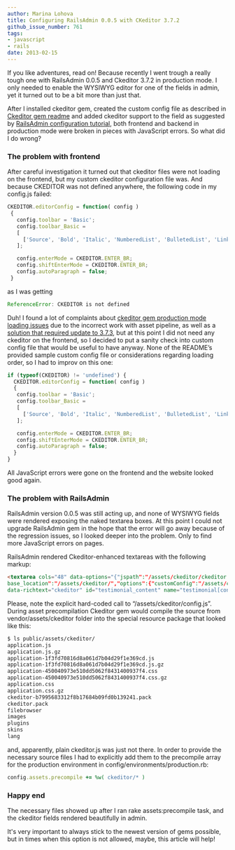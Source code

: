 ```yaml
---
author: Marina Lohova
title: Configuring RailsAdmin 0.0.5 with CKeditor 3.7.2
github_issue_number: 761
tags:
- javascript
- rails
date: 2013-02-15
---
```




If you like adventures, read on! Because recently I went trough a really tough one with RailsAdmin 0.0.5 and Ckeditor 3.7.2 in production mode. I only needed to enable the WYSIWYG editor for one of the fields in admin, yet it turned out to be a bit more than just that.

After I installed ckeditor gem, created the custom config file as described in [Ckeditor gem readme](https://github.com/galetahub/ckeditor/blob/master/README.md) and added ckeditor support to the field as suggested by [RailsAdmin configuration tutorial](https://github.com/sferik/rails_admin/wiki/Text), both frontend and backend in production mode were broken in pieces with JavaScript errors. So what did I do wrong?

### The problem with frontend

After careful investigation it turned out that ckeditor files were not loading on the frontend, but my custom ckeditor configuration file was. And because CKEDITOR was not defined anywhere, the following code in my config.js failed:

```javascript
CKEDITOR.editorConfig = function( config )
 {
   config.toolbar = 'Basic';
   config.toolbar_Basic =
   [
     ['Source', 'Bold', 'Italic', 'NumberedList', 'BulletedList', 'Link', 'Unlink']
   ];

   config.enterMode = CKEDITOR.ENTER_BR;
   config.shiftEnterMode = CKEDITOR.ENTER_BR;
   config.autoParagraph = false;
 }
```

as I was getting

```javascript
ReferenceError: CKEDITOR is not defined
```

Duh! I found a lot of complaints about [ckeditor gem production mode loading issues](https://github.com/galetahub/ckeditor/issues/87) due to the incorrect work with asset pipeline, as well as a [solution that required update to 3.7.3](https://github.com/galetahub/ckeditor/pull/191), but at this point I did not need any ckeditor on the frontend, so I decided to put a sanity check into custom config file that would be useful to have anyway. None of the README’s provided sample custom config file or considerations regarding loading order, so I had to improv on this one:

```javascript
if (typeof(CKEDITOR) != 'undefined') {
  CKEDITOR.editorConfig = function( config )
  {
   config.toolbar = 'Basic';
   config.toolbar_Basic =
   [
     ['Source', 'Bold', 'Italic', 'NumberedList', 'BulletedList', 'Link', 'Unlink']
   ];

   config.enterMode = CKEDITOR.ENTER_BR;
   config.shiftEnterMode = CKEDITOR.ENTER_BR;
   config.autoParagraph = false;
  }
}
```

All JavaScript errors were gone on the frontend and the website looked good again.

### The problem with RailsAdmin

RailsAdmin version 0.0.5 was still acting up, and none of WYSIWYG fields were rendered exposing the naked textarea boxes. At this point I could not upgrade RailsAdmin gem in the hope that the error will go away because of the regression issues, so I looked deeper into the problem. Only to find more JavaScript errors on pages.

RailsAdmin rendered Ckeditor-enhanced textareas with the following markup:

```html
<textarea cols="48" data-options="{"jspath":"/assets/ckeditor/ckeditor.js","
base_location":"/assets/ckeditor/","options":{"customConfig":"/assets/ckeditor/config.js"}}"
data-richtext="ckeditor" id="testimonial_content" name="testimonial[content]" rows="3">
```

Please, note the explicit hard-coded call to “/assets/ckeditor/config.js”. During asset precompilation Ckeditor gem would compile the source from vendor/assets/ckeditor folder into the special resource package that looked like this:

```bash
$ ls public/assets/ckeditor/
application.js
application.js.gz
application-1f3fd70816d8a061d7b04d29f1e369cd.js
application-1f3fd70816d8a061d7b04d29f1e369cd.js.gz
application-450040973e510dd5062f8431400937f4.css
application-450040973e510dd5062f8431400937f4.css.gz
application.css
application.css.gz
ckeditor-b7995683312f8b17684b09fd0b139241.pack
ckeditor.pack
filebrowser
images
plugins
skins
lang
```

and, apparently, plain ckeditor.js was just not there. In order to provide the necessary source files I had to explicitly add them to the precompile array for the production environment in config/environments/production.rb:

```ruby
config.assets.precompile += %w( ckeditor/* )
```

### Happy end

The necessary files showed up after I ran rake assets:precompile task, and the ckeditor fields rendered beautifully in admin.

It's very important to always stick to the newest version of gems possible, but in times when this option is not allowed, maybe, this article will help!


